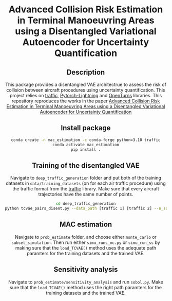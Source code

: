 <div align="center">   
  
# Advanced Collision Risk Estimation in Terminal Manoeuvring Areas using a Disentangled Variational Autoencoder for Uncertainty Quantification 

## Description
This package provides a disentangled VAE architectrue to assess the risk of collision between aircraft procedures using uncertainty quantification. This project relies on [traffic](https://traffic-viz.github.io/), [Pytorch-Lightning](https://www.pytorchlightning.ai/) and [OpenTurns](http://openturns.github.io/openturns/latest/contents.html) libraries. This repository reproduces the works in the paper [Advanced Collision Risk Estimation in Terminal Manoeuvring Areas using a Disentangled Variational Autoencoder for Uncertainty Quantification 
](https://papers.ssrn.com/sol3/papers.cfm?abstract_id=4581022)

## Install package
 ```bash
conda create -n mac_estimation -c conda-forge python=3.10 traffic
conda activate mac_estimation
pip install .
```

## Training of the disentangled VAE
Navigate to `deep_traffic_generation` folder and put both of the training datasets in `data/training_datasets` (on for each air traffic procedure) using the traffic format from the [traffic](https://traffic-viz.github.io/) library. Make sure that every aircraft trajectories have the same number of points.    
 
 ```bash
cd deep_traffic_generation
python tcvae_pairs_disent.py --data_path [traffic 1] [traffic 2] --n_samples 20000 --prior factorized_vampprior --n_components 2 --encoding_dim 10 --tc_coef 20 --kld_coef 20 --h_dims 64 64 64 64 64 --lr 0.001 --lrstep 200 --lrgamma 0.5 --gradient_clip_val 0.5 --batch_size 1000 --features track groundspeed altitude timedelta
```

## MAC estimation
Navigate to `prob_estimate` folder, and choose either `monte_carlo` or `subset_simulation`. Then run either `simu_runs_mc.py` or `simu_run_ss` by making sure that the `load_TCVAE()` method uses the adequate path paramters for the training datasets and the trained VAE. 

## Sensitivity analysis
Navigate to `prob_estimate/sensitivity_analysis` and run `sobol.py`. Make sure that the `load_TCVAE()` method uses the right path paramters for the training datasets and the trained VAE.
